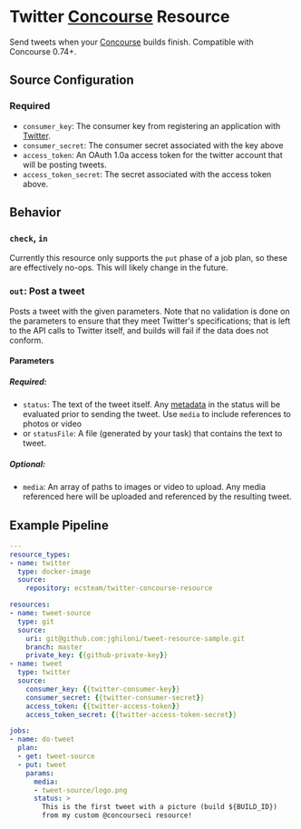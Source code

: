 # Twitter [Concourse](http://concourse.ci) Resource

Send tweets when your [Concourse](http://concourse.ci) builds finish. Compatible
with Concourse 0.74+.

## Source Configuration

### Required
* `consumer_key`: The consumer key from registering an application with
  [Twitter](https://apps.twitter.com).
* `consumer_secret`: The consumer secret associated with the key above
* `access_token`: An OAuth 1.0a access token for the twitter account that will
  be posting tweets.
* `access_token_secret`: The secret associated with the access token above.

## Behavior

### `check`, `in`

Currently this resource only supports the `put` phase of a job plan, so these
are effectively no-ops. This will likely change in the future.

### `out`: Post a tweet

Posts a tweet with the given parameters. Note that no validation is done on the
parameters to ensure that they meet Twitter's specifications; that is left to
the API calls to Twitter itself, and builds will fail if the data does not
conform.

#### Parameters

##### Required:
* `status`: The text of the tweet itself. Any
  [metadata](http://concourse.ci/implementing-resources.html#resource-metadata)
  in the status will be evaluated prior to sending the tweet. Use `media` to
  include references to photos or video
* or `statusFile`: A file (generated by your task) that contains the text to tweet.

##### Optional:
* `media`: An array of paths to images or video to upload. Any media referenced
  here will be uploaded and referenced by the resulting tweet.

## Example Pipeline

```yml
---
resource_types:
- name: twitter
  type: docker-image
  source:
    repository: ecsteam/twitter-concourse-resource

resources:
- name: tweet-source
  type: git
  source:
    uri: git@github.com:jghiloni/tweet-resource-sample.git
    branch: master
    private_key: {{github-private-key}}
- name: tweet
  type: twitter
  source:
    consumer_key: {{twitter-consumer-key}}
    consumer_secret: {{twitter-consumer-secret}}
    access_token: {{twitter-access-token}}
    access_token_secret: {{twitter-access-token-secret}}

jobs:
- name: do-tweet
  plan:
  - get: tweet-source
  - put: tweet
    params:
      media:
      - tweet-source/logo.png
      status: >
        This is the first tweet with a picture (build ${BUILD_ID})
        from my custom @concourseci resource!
```
